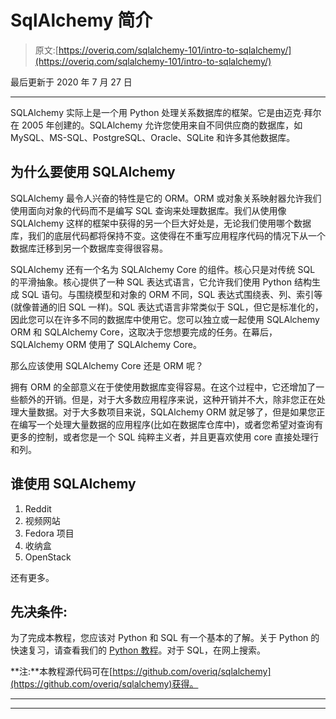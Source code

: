 # SqlAlchemy 简介

> 原文:[https://overiq.com/sqlalchemy-101/intro-to-sqlalchemy/](https://overiq.com/sqlalchemy-101/intro-to-sqlalchemy/)

最后更新于 2020 年 7 月 27 日

* * *

SQLAlchemy 实际上是一个用 Python 处理关系数据库的框架。它是由迈克·拜尔在 2005 年创建的。SQLAlchemy 允许您使用来自不同供应商的数据库，如 MySQL、MS-SQL、PostgreSQL、Oracle、SQLite 和许多其他数据库。

## 为什么要使用 SQLAlchemy

SQLAlchemy 最令人兴奋的特性是它的 ORM。ORM 或对象关系映射器允许我们使用面向对象的代码而不是编写 SQL 查询来处理数据库。我们从使用像 SQLAlchemy 这样的框架中获得的另一个巨大好处是，无论我们使用哪个数据库，我们的底层代码都将保持不变。这使得在不重写应用程序代码的情况下从一个数据库迁移到另一个数据库变得很容易。

SQLAlchemy 还有一个名为 SQLAlchemy Core 的组件。核心只是对传统 SQL 的平滑抽象。核心提供了一种 SQL 表达式语言，它允许我们使用 Python 结构生成 SQL 语句。与围绕模型和对象的 ORM 不同，SQL 表达式围绕表、列、索引等(就像普通的旧 SQL 一样)。SQL 表达式语言非常类似于 SQL，但它是标准化的，因此您可以在许多不同的数据库中使用它。您可以独立或一起使用 SQLAlchemy ORM 和 SQLAlchemy Core，这取决于您想要完成的任务。在幕后，SQLAlchemy ORM 使用了 SQLAlchemy Core。

那么应该使用 SQLAlchemy Core 还是 ORM 呢？

拥有 ORM 的全部意义在于使使用数据库变得容易。在这个过程中，它还增加了一些额外的开销。但是，对于大多数应用程序来说，这种开销并不大，除非您正在处理大量数据。对于大多数项目来说，SQLAlchemy ORM 就足够了，但是如果您正在编写一个处理大量数据的应用程序(比如在数据库仓库中)，或者您希望对查询有更多的控制，或者您是一个 SQL 纯粹主义者，并且更喜欢使用 core 直接处理行和列。

## 谁使用 SQLAlchemy

1.  Reddit
2.  视频网站
3.  Fedora 项目
4.  收纳盒
5.  OpenStack

还有更多。

## 先决条件:

为了完成本教程，您应该对 Python 和 SQL 有一个基本的了解。关于 Python 的快速复习，请查看我们的 [Python 教程](/python-101/intro-to-python/)。对于 SQL，在网上搜索。

**注:**本教程源代码可在[https://github.com/overiq/sqlalchemy](https://github.com/overiq/sqlalchemy)获得。

* * *

* * *